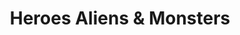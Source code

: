 ---
title: "Heroes Aliens & Monsters"
url: /tonypandy/heroes-aliens-and-monsters/
shop: collector
---